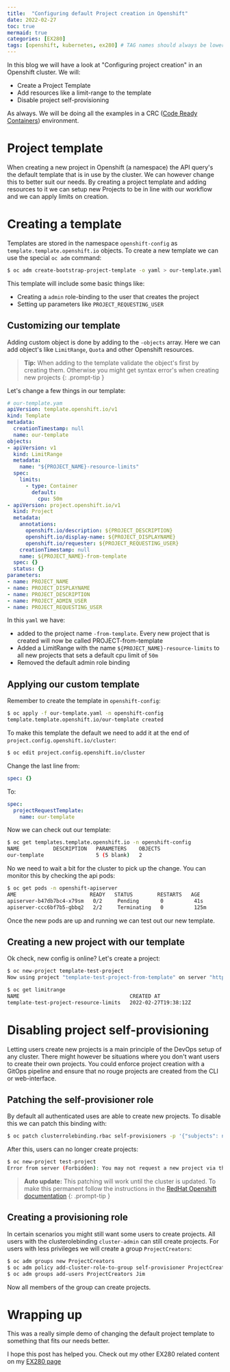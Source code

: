 ```yaml
---
title:  "Configuring default Project creation in Openshift"
date: 2022-02-27
toc: true
mermaid: true
categories: [EX280]
tags: [openshift, kubernetes, ex280] # TAG names should always be lowercase
---
```


In this blog we will have a look at  "Configuring project creation" in an Openshift cluster. We will:
- Create a Project Template
- Add resources like a limit-range to the template
- Disable project self-provisioning

As always. We will be doing all the examples in a CRC ([Code Ready Containers](https://developers.redhat.com/products/codeready-containers/overview)) environment.

# Project template
When creating a new project in Openshift (a namespace) the API query's the default template that is in use by the cluster. We can however change this to better suit our needs.
By creating a project template and adding resources to it we can setup new Projects to be in line with our workflow and we can apply limits on creation.

# Creating a template
Templates are stored in the namespace `openshift-config` as `template.template.openshift.io` objects. To create a new template we can use the special `oc adm` command:

```bash
$ oc adm create-bootstrap-project-template -o yaml > our-template.yaml
```

This template will include some basic things like:
- Creating a `admin` role-binding to the user that creates the project
- Setting up parameters like `PROJECT_REQUESTING_USER`

## Customizing our template
Adding custom object is done by adding to the `-objects` array. Here we can add object's like `LimitRange`, `Quota` and other Openshift resources.

> **Tip:** When adding to the template validate the object's first by creating them. Otherwise you might get syntax error's when creating new projects 
{: .prompt-tip }

Let's change a few things in our template:

```yaml
# our-template.yam
apiVersion: template.openshift.io/v1
kind: Template
metadata:
  creationTimestamp: null
  name: our-template
objects:
- apiVersion: v1
  kind: LimitRange
  metadata:
    name: "${PROJECT_NAME}-resource-limits"
  spec:
    limits:
      - type: Container
        default:
          cpu: 50m
- apiVersion: project.openshift.io/v1
  kind: Project
  metadata:
    annotations:
      openshift.io/description: ${PROJECT_DESCRIPTION}
      openshift.io/display-name: ${PROJECT_DISPLAYNAME}
      openshift.io/requester: ${PROJECT_REQUESTING_USER}
    creationTimestamp: null
    name: ${PROJECT_NAME}-from-template
  spec: {}
  status: {}
parameters:
- name: PROJECT_NAME
- name: PROJECT_DISPLAYNAME
- name: PROJECT_DESCRIPTION
- name: PROJECT_ADMIN_USER
- name: PROJECT_REQUESTING_USER
```

In this `yaml` we have:
- added to the project name `-from-template`. Every new project that is created will now be called PROJECT-from-template
- Added a LimitRange with the name `${PROJECT_NAME}-resource-limits` to all new projects that sets a default cpu limit of `50m`
- Removed the default admin role binding

## Applying our custom template
Remember to create the template in `openshift-config`:

```bash
$ oc apply -f our-template.yaml -n openshift-config
template.template.openshift.io/our-template created 
```

To make this template the default we need to add it at the end of `project.config.openshift.io/cluster`:

```bash
$ oc edit project.config.openshift.io/cluster 
```

Change the last line from:
```yaml
spec: {}
```

To:

```yaml
spec:
  projectRequestTemplate:
    name: our-template
```

Now we can check out our template:

```bash
$ oc get templates.template.openshift.io -n openshift-config
NAME           DESCRIPTION   PARAMETERS    OBJECTS
our-template                 5 (5 blank)   2
```

No we need to wait a bit for the cluster to pick up the change. You can monitor this by checking the api pods:

```bash
$ oc get pods -n openshift-apiserver
AME                        READY   STATUS        RESTARTS   AGE
apiserver-b47db7bc4-x79sm   0/2     Pending       0          41s
apiserver-ccc6bf7b5-gbbq2   2/2     Terminating   0          125m
```

Once the new pods are up and running we can test out our new template.

## Creating a new project with our template
Ok check, new config is online? Let's create a project:

```bash
$ oc new-project template-test-project
Now using project "template-test-project-from-template" on server "https://api.crc.testing:6443".
```

```bash
$ oc get limitrange
NAME                                    CREATED AT
template-test-project-resource-limits   2022-02-27T19:38:12Z
```

# Disabling project self-provisioning
Letting users create new projects is a main principle of the DevOps setup of any cluster. There might however be situations where you don't want users to create their own projects. You could enforce project creation with a GitOps pipeline and ensure that no rouge projects are created from the CLI or web-interface.

## Patching the self-provisioner role
By default all authenticated uses are able to create new projects. To disable this we can patch this binding with:

```bash
$ oc patch clusterrolebinding.rbac self-provisioners -p '{"subjects": null}'
```

After this, users can no longer create projects:
```bash
$ oc new-project test-project
Error from server (Forbidden): You may not request a new project via this API.
```

> **Auto update:** This patching will work until the cluster is updated. To make this permanent follow the instructions in the [RedHat Openshift documentation](https://docs.openshift.com/container-platform/4.6/applications/projects/configuring-project-creation.html)
{: .prompt-tip }

## Creating a provisioning role
In certain scenarios you might still want some users to create projects. All users with the clusterolebinding `cluster-admin` can still create projects. For users with less privileges we will create a group `ProjectCreators`:

```bash
$ oc adm groups new ProjectCreators
$ oc adm policy add-cluster-role-to-group self-provisioner ProjectCreators
$ oc adm groups add-users ProjectCreators Jim
```

Now all members of the group can create projects.

# Wrapping up
This was a really simple demo of changing the default project template to something that fits our needs better.

I hope this post has helped you. Check out my other EX280 related content on my [EX280 page](https://laufwerk.xyz/ex280/)